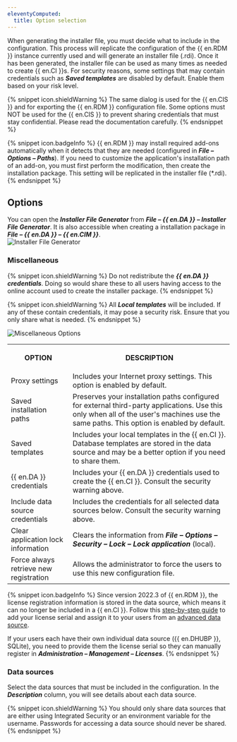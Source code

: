 ```yaml
---
eleventyComputed:
  title: Option selection
---
```

When generating the installer file, you must decide what to include in the configuration. This process will replicate the configuration of the {{ en.RDM }} instance currently used and will generate an installer file (.rdi). Once it has been generated, the installer file can be used as many times as needed to create {{ en.CI }}s. For security reasons, some settings that may contain credentials such as ***Saved templates*** are disabled by default. Enable them based on your risk level. 

{% snippet icon.shieldWarning %} 
The same dialog is used for the {{ en.CIS }} and for exporting the {{ en.RDM }} configuration file. Some options must NOT be used for the {{ en.CIS }} to prevent sharing credentials that must stay confidential. Please read the documentation carefully. 
{% endsnippet %}
 
{% snippet icon.badgeInfo %} 
{{ en.RDM }} may install required add-ons automatically when it detects that they are needed (configured in ***File – Options – Paths***). If you need to customize the application's installation path of an add-on, you must first perform the modification, then create the installation package. This setting will be replicated in the installer file (*.rdi). 
{% endsnippet %}
 
## Options 

You can open the ***Installer File Generator*** from ***File – {{ en.DA }} – Installer File Generator***. It is also accessible when creating a installation package in ***File – {{ en.DA }} – {{ en.CIM }}***.  
![Installer File Generator](https://webdevolutions.azureedge.net/docs/en/rdm/windows/clip11249.png) 

### Miscellaneous 

{% snippet icon.shieldWarning %} 
Do not redistribute the ***{{ en.DA }} credentials***. Doing so would share these to all users having access to the online account used to create the installer package. 
{% endsnippet %}
 
{% snippet icon.shieldWarning %} 
All ***Local templates*** will be included. If any of these contain credentials, it may pose a security risk. Ensure that you only share what is needed. 
{% endsnippet %}
 
![Miscellaneous Options](https://webdevolutions.azureedge.net/docs/en/rdm/windows/clip11260.png) 

<table>
	<tr>
		<th>

OPTION 
		</th>
		<th>
DESCRIPTION 
		</th>
	</tr>
	<tr>
		<td>
Proxy settings 
		</td>
		<td>
Includes your Internet proxy settings. This option is enabled by default. 
		</td>
	</tr>
	<tr>
		<td>
Saved installation paths 
		</td>
		<td>
Preserves your installation paths configured for external third-party applications. Use this only when all of the user's machines use the same paths. This option is enabled by default. 
		</td>
	</tr>
	<tr>
		<td>
Saved templates 
		</td>
		<td>
Includes your local templates in the {{ en.CI }}. Database templates are stored in the data source and may be a better option if you need to share them. 
		</td>
	</tr>
	<tr>
		<td>
{{ en.DA }} credentials 
		</td>
		<td>
Includes your {{ en.DA }} credentials used to create the {{ en.CI }}. Consult the security warning above. 
		</td>
	</tr>
	<tr>
		<td>
Include data source credentials 
		</td>
		<td>
Includes the credentials for all selected data sources below. Consult the security warning above. 
		</td>
	</tr>
	<tr>
		<td>
Clear application lock information 
		</td>
		<td>
Clears the information from ***File – Options – Security – Lock – Lock application*** (local). 
		</td>
	</tr>
	<tr>
		<td>
Force always retrieve new registration 
		</td>
		<td>
Allows the administrator to force the users to use this new configuration file. 
		</td>
	</tr>
</table>

{% snippet icon.badgeInfo %} 
Since version 2022.3 of {{ en.RDM }}, the license registration information is stored in the data source, which means it can no longer be included in a {{ en.CI }}. Follow this [step-by-step guide](/rdm/windows/installation/client/registration/team-edition/) to add your license serial and assign it to your users from an [advanced data source](/rdm/windows/data-sources/data-sources-types/advanced-data-sources/).  

If your users each have their own individual data source ({{ en.DHUBP }}, SQLite), you need to provide them the license serial so they can manually register in ***Administration – Management – Licenses***. 
{% endsnippet %}
 
### Data sources 

Select the data sources that must be included in the configuration. In the ***Description*** column, you will see details about each data source.  

{% snippet icon.shieldWarning %} 
You should only share data sources that are either using Integrated Security or an environment variable for the username. Passwords for accessing a data source should never be shared. 
{% endsnippet %}
 

